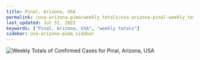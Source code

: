 ```yaml
---
title: Pinal, Arizona, USA
permalink: /usa-arizona-pima/weekly_totals/usa-arizona-pinal-weekly_totals.html
last_updated: Jul 31, 2021
keywords: ["Pinal, Arizona, USA", "weekly totals"]
sidebar: usa-arizona-pima_sidebar
---
```


![Weekly Totals of Confirmed Cases for Pinal, Arizona, USA](/covid_tracker/images/graphs/usa-arizona-pinal-weekly_totals_graph.png)
